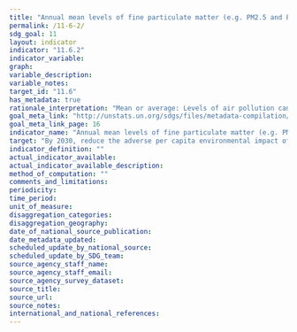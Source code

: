 ```yaml
---
title: "Annual mean levels of fine particulate matter (e.g. PM2.5 and PM10) in cities (population weighted)"
permalink: /11-6-2/
sdg_goal: 11
layout: indicator
indicator: "11.6.2"
indicator_variable: 
graph: 
variable_description: 
variable_notes: 
target_id: "11.6"
has_metadata: true
rationale_interpretation: "Mean or average: Levels of air pollution can vary drastically from day to day based on local weather conditions, geography, economic output, etc. Articulating the indicator as annual mean is a more specific indicator for monitoring the health and environmental impacts of sustainable growth and development in cities over time. WHO air quality guidelines provide specific recommendations on the mean levels of fine particulate matter which can support measuring the per capita health impacts related to any improvements or degradation in air quality in cities. Incidents of high air pollution levels also have health impacts, but these are less important than longer term exposures, and related statistics are less reliable in view of greater variability due to external factors, we therefore do recommend a more specific articulation of this indicator to as annual means as a way to monitor SDG achievement. \nFine particulate matter: Fine particulate matter (i.e. PM2.5) can be directly linked to estimates of health risks. Coarse particulate matter (i.e. PM10) measurements can be converted to PM2.5, but will inherently introduce additional uncertainty to estimates of impacts (e.g. health). Articulating this indicator to fine particulate matter increases its specificity and its relevance for monitoring the health impacts of sustainable development policies. \nPopulation weighted: The population size of cities vary within a country. Weighting annual mean air quality measurements of fine PM by the city population size relative to other cities in a country increases the suitability and measurability of this indicator at a national scale. Furthermore it makes estimating the related impacts on health and other sustainable development issues (e.g. improvements in energy efficiency from sustainable transport) more feasbile and accurate for monitoring progress."
goal_meta_link: "http://unstats.un.org/sdgs/files/metadata-compilation/Metadata-Goal-11.pdf"
goal_meta_link_page: 16
indicator_name: "Annual mean levels of fine particulate matter (e.g. PM2.5 and PM10) in cities (population weighted)"
target: "By 2030, reduce the adverse per capita environmental impact of cities, including by paying special attention to air quality and municipal and other waste management."
indicator_definition: ""
actual_indicator_available: 
actual_indicator_available_description: 
method_of_computation: ""
comments_and_limitations: 
periodicity: 
time_period: 
unit_of_measure: 
disaggregation_categories: 
disaggregation_geography: 
date_of_national_source_publication: 
date_metadata_updated: 
scheduled_update_by_national_source: 
scheduled_update_by_SDG_team: 
source_agency_staff_name: 
source_agency_staff_email: 
source_agency_survey_dataset: 
source_title: 
source_url: 
source_notes: 
international_and_national_references: 
---
```


